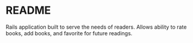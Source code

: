 # README
Rails application built to serve the needs of readers. Allows ability to rate books, add books, and favorite for future readings. 

